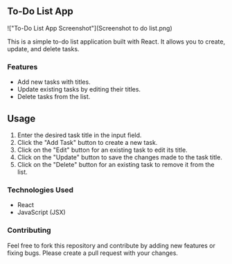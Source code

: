 ## To-Do List App
!["To-Do List App Screenshot"](Screenshot to do list.png)


This is a simple to-do list application built with React. It allows you to create, update, and delete tasks.
### Features

* Add new tasks with titles.
* Update existing tasks by editing their titles.
* Delete tasks from the list.

## Usage

1. Enter the desired task title in the input field.
2. Click the "Add Task" button to create a new task.
3. Click on the "Edit" button for an existing task to edit its title.
4. Click on the "Update" button to save the changes made to the task title.
5. Click on the "Delete" button for an existing task to remove it from the list.
### Technologies Used

* React
* JavaScript (JSX)
### Contributing

Feel free to fork this repository and contribute by adding new features or fixing bugs. Please create a pull request with your changes.
